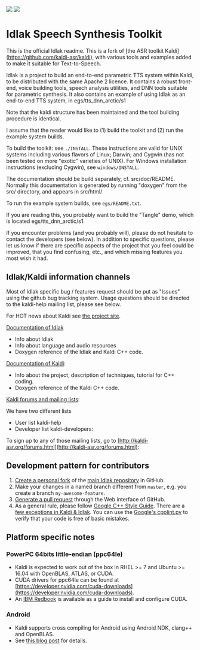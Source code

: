 [![](https://travis-ci.org/Idlak/idlak.svg?branch=master)](https://travis-ci.org/Idlak/idlak)
[![](https://readthedocs.org/projects/pip/badge/?version=latest&style=flat)](https://idlak.readthedocs.io/)

Idlak Speech Synthesis Toolkit
================================

This is the official Idlak readme. This is a fork of [the ASR toolkit Kaldi] (https://github.com/kaldi-asr/kaldi), with various tools and examples added to make it suitable for Text-to-Speech.

Idlak is a project to build an end-to-end parametric TTS
system within Kaldi, to be distributed with the same Apache 2 licence.
It contains a robust front-end, voice building tools, speech analysis
utilities, and DNN tools suitable for parametric synthesis. It also contains
an example of using Idlak as an end-to-end TTS system, in egs/tts_dnn_arctic/s1

Note that the kaldi structure has been maintained and the tool building
procedure is identical.

I assume that the reader would like to (1) build the toolkit
and (2) run the example system builds.

To build the toolkit: see `./INSTALL`.  These instructions are valid for UNIX
systems including various flavors of Linux; Darwin; and Cygwin (has not been
tested on more "exotic" varieties of UNIX).  For Windows installation
instructions (excluding Cygwin), see `windows/INSTALL`.

The documentation should be build separately, cf. src/doc/README.
Normally this documentation
is generated by running "doxygen" from the src/ directory,
and appears in src/html/

To run the example system builds, see `egs/README.txt`.

If you are reading this, you probably want to build the "Tangle" demo, which
is located egs/tts_dnn_arctic/s1.

If you encounter problems (and you probably will), please do not hesitate to
contact the developers (see below). In addition to specific questions, please
let us know if there are specific aspects of the project that you feel could be
improved, that you find confusing, etc., and which missing features you most
wish it had.

Idlak/Kaldi information channels
--------------------------

Most of Idlak specific bug / features request should be put as "Issues" using the github
bug tracking system. Usage questions should be directed to the kaldi-help mailing list,
please see below.

For HOT news about Kaldi see [the project site](http://kaldi-asr.org/).

[Documentation of Idlak](https://idlak.readthedocs.io/)
- Info about Idlak
- Info about language and audio resources
- Doxygen reference of the Idlak and Kaldi C++ code.

[Documentation of Kaldi](http://kaldi-asr.org/doc/):
- Info about the project, description of techniques, tutorial for C++ coding.
- Doxygen reference of the Kaldi C++ code.

[Kaldi forums and mailing lists](http://kaldi-asr.org/forums.html):

We have two different lists
- User list kaldi-help
- Developer list kaldi-developers:

To sign up to any of those mailing lists, go to
[http://kaldi-asr.org/forums.html](http://kaldi-asr.org/forums.html):


Development pattern for contributors
------------------------------------

1. [Create a personal fork](https://help.github.com/articles/fork-a-repo/)
   of the [main Idlak repository](https://github.com/Idlak/idlak) in GitHub.
2. Make your changes in a named branch different from `master`, e.g. you create
   a branch `my-awesome-feature`.
3. [Generate a pull request](https://help.github.com/articles/creating-a-pull-request/)
   through the Web interface of GitHub.
4. As a general rule, please follow [Google C++ Style Guide](https://google.github.io/styleguide/cppguide.html).
   There are a [few exceptions in Kaldi & Idlak](http://kaldi-asr.org/doc/style.html).
   You can use the [Google's cpplint.py](https://raw.githubusercontent.com/google/styleguide/gh-pages/cpplint/cpplint.py)
   to verify that your code is free of basic mistakes.

Platform specific notes
-----------------------

### PowerPC 64bits little-endian (ppc64le)

- Kaldi is expected to work out of the box in RHEL >= 7 and Ubuntu >= 16.04 with
  OpenBLAS, ATLAS, or CUDA.
- CUDA drivers for ppc64le can be found at [https://developer.nvidia.com/cuda-downloads](https://developer.nvidia.com/cuda-downloads).
- An [IBM Redbook](https://www.redbooks.ibm.com/abstracts/redp5169.html) is
  available as a guide to install and configure CUDA.

### Android

- Kaldi supports cross compiling for Android using Android NDK, clang++ and
  OpenBLAS.
- See [this blog post](http://jcsilva.github.io/2017/03/18/compile-kaldi-android/)
  for details.
